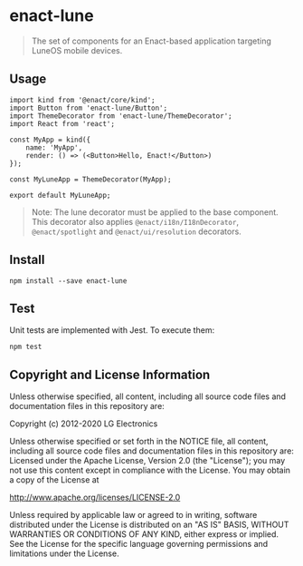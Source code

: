 # enact-lune 

> The set of components for an Enact-based application targeting LuneOS mobile devices.

## Usage

```
import kind from '@enact/core/kind';
import Button from 'enact-lune/Button';
import ThemeDecorator from 'enact-lune/ThemeDecorator';
import React from 'react';

const MyApp = kind({
	name: 'MyApp',
	render: () => (<Button>Hello, Enact!</Button>)
});

const MyLuneApp = ThemeDecorator(MyApp);

export default MyLuneApp;
```

> Note: The lune decorator must be applied to the base component. This decorator also applies
`@enact/i18n/I18nDecorator`, `@enact/spotlight` and `@enact/ui/resolution` decorators.

## Install

```
npm install --save enact-lune
```

## Test

Unit tests are implemented with Jest. To execute them:

```
npm test
```

## Copyright and License Information

Unless otherwise specified, all content, including all source code files and documentation files in this repository are:

Copyright (c) 2012-2020 LG Electronics

Unless otherwise specified or set forth in the NOTICE file, all content, including all source code files and documentation files in this repository are: Licensed under the Apache License, Version 2.0 (the "License"); you may not use this content except in compliance with the License. You may obtain a copy of the License at

http://www.apache.org/licenses/LICENSE-2.0

Unless required by applicable law or agreed to in writing, software distributed under the License is distributed on an "AS IS" BASIS, WITHOUT WARRANTIES OR CONDITIONS OF ANY KIND, either express or implied. See the License for the specific language governing permissions and limitations under the License.

